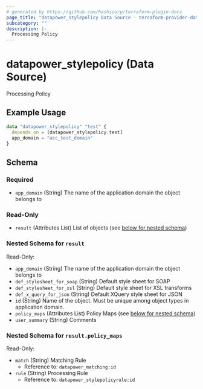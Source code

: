 ```yaml
---
# generated by https://github.com/hashicorp/terraform-plugin-docs
page_title: "datapower_stylepolicy Data Source - terraform-provider-datapower"
subcategory: ""
description: |-
  Processing Policy
---
```


# datapower_stylepolicy (Data Source)

Processing Policy

## Example Usage

```terraform
data "datapower_stylepolicy" "test" {
  depends_on = [datapower_stylepolicy.test]
  app_domain = "acc_test_domain"
}
```

<!-- schema generated by tfplugindocs -->
## Schema

### Required

- `app_domain` (String) The name of the application domain the object belongs to

### Read-Only

- `result` (Attributes List) List of objects (see [below for nested schema](#nestedatt--result))

<a id="nestedatt--result"></a>
### Nested Schema for `result`

Read-Only:

- `app_domain` (String) The name of the application domain the object belongs to
- `def_stylesheet_for_soap` (String) Default style sheet for SOAP
- `def_stylesheet_for_xsl` (String) Default style sheet for XSL transforms
- `def_x_query_for_json` (String) Default XQuery style sheet for JSON
- `id` (String) Name of the object. Must be unique among object types in application domain.
- `policy_maps` (Attributes List) Policy Maps (see [below for nested schema](#nestedatt--result--policy_maps))
- `user_summary` (String) Comments

<a id="nestedatt--result--policy_maps"></a>
### Nested Schema for `result.policy_maps`

Read-Only:

- `match` (String) Matching Rule
  - Reference to: `datapower_matching:id`
- `rule` (String) Processing Rule
  - Reference to: `datapower_stylepolicyrule:id`
